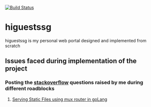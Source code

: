[![Build Status](https://travis-ci.org/soumya74/FullStack_WebPortal_Project.svg?branch=master)](https://travis-ci.org/soumya74/FullStack_WebPortal_Project)
# higuestssg
higuestssg is my personal web portal designed and implemented from scratch

## Issues faced during implementation of the project
### Posting the [stackoverflow](https://stackoverflow.com/) questions raised by me during different roadblocks
1. [Serving Static Files using mux router in goLang](https://stackoverflow.com/questions/56700666/golang-renderer-html-not-picking-javascript-file-from-inside-the-template)
